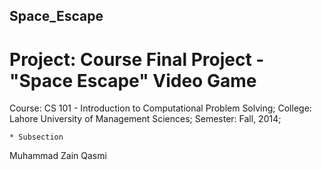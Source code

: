 ## Space_Escape ##

# Project: Course Final Project - "Space Escape" Video Game #
Course: CS 101 - Introduction to Computational Problem Solving;
College: Lahore University of Management Sciences;
Semester: Fall, 2014;



		
	* Subsection

Muhammad Zain Qasmi